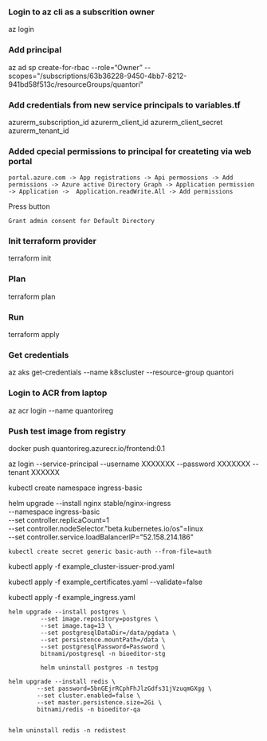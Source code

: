 
### Login to az cli as a subscrition owner
az login
### Add principal
az ad sp create-for-rbac --role=“Owner” --scopes="/subscriptions/63b36228-9450-4bb7-8212-941bd58f513c/resourceGroups/quantori"

### Add credentials from new service principals to variables.tf
azurerm_subscription_id
azurerm_client_id
azurerm_client_secret
azurerm_tenant_id


### Added cpecial permissions to principal for createting via web portal
```
portal.azure.com -> App registrations -> Api permossions -> Add permissions -> Azure active Directory Graph -> Application permission 
-> Application ->  Application.readWrite.All -> Add permissions
```
Press button
```
Grant admin consent for Default Directory
```

### Init terraform provider
terraform init

### Plan
terraform plan

### Run
terraform apply

### Get credentials
az aks get-credentials --name k8scluster --resource-group quantori

### Login to ACR from laptop
az acr login --name quantorireg

### Push test image from registry
docker push quantorireg.azurecr.io/frontend:0.1

az login --service-principal --username XXXXXXX --password XXXXXXX --tenant XXXXXX

kubectl create namespace ingress-basic

helm upgrade --install nginx stable/nginx-ingress \
    --namespace ingress-basic \
    --set controller.replicaCount=1 \
    --set controller.nodeSelector."beta\.kubernetes\.io/os"=linux \
    --set controller.service.loadBalancerIP="52.158.214.186"


    kubectl create secret generic basic-auth --from-file=auth



kubectl apply -f example_cluster-issuer-prod.yaml 
 
kubectl apply -f example_certificates.yaml --validate=false

kubectl apply -f example_ingress.yaml



    helm upgrade --install postgres \
             --set image.repository=postgres \
             --set image.tag=13 \
             --set postgresqlDataDir=/data/pgdata \
             --set persistence.mountPath=/data \
             --set postgresqlPassword=Password \
             bitnami/postgresql -n bioeditor-stg

             helm uninstall postgres -n testpg

    helm upgrade --install redis \
            --set password=5bnGEjrRCphFhJlzGdfs31jVzuqmGXgg \
            --set cluster.enabled=false \
            --set master.persistence.size=2Gi \
            bitnami/redis -n bioeditor-qa


    helm uninstall redis -n redistest
